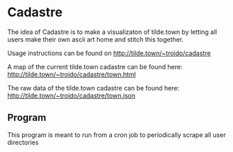 # Cadastre

The idea of Cadastre is to make a visualizaton of tilde.town by letting all users make their own ascii art home and stitch this together.

Usage instructions can be found on http://tilde.town/~troido/cadastre

A map of the current tilde.town cadastre can be found here: http://tilde.town/~troido/cadastre/town.html

The raw data of the tilde.town cadastre can be found here: http://tilde.town/~troido/cadastre/town.json

## Program

This program is meant to run from a cron job to periodically scrape all user directories

